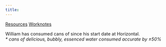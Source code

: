```yaml
---
title: 
---
```

<main>
<a class="homepage-link" href="./resources.html">Resources</a>
<a class="homepage-link" href="./worknotes.html">Worknotes</a>
</main>

<footer>
<p>William has consumed <span id="la-croix"></span> cans of <span class="la-croix-logo"></span> since his start date at Horizontal.<br/>
<em class="lighten-up"> * cans of delicious, bubbly, essenced water consumed accurate by ±50%</em></p>
</footer>

<script src="./la-croix.js"></script>